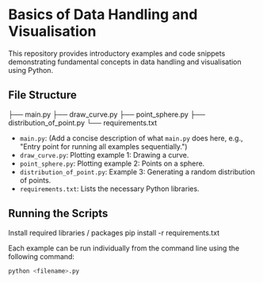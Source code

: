 # Basics of Data Handling and Visualisation

This repository provides introductory examples and code snippets demonstrating fundamental concepts in data handling and visualisation using Python.

## File Structure
├── main.py
├── draw_curve.py
├── point_sphere.py
├── distribution_of_point.py
└── requirements.txt

* `main.py`: (Add a concise description of what `main.py` does here, e.g., "Entry point for running all examples sequentially.")
* `draw_curve.py`: Plotting example 1: Drawing a curve.
* `point_sphere.py`: Plotting example 2: Points on a sphere.
* `distribution_of_point.py`: Example 3: Generating a random distribution of points.
* `requirements.txt`: Lists the necessary Python libraries.

## Running the Scripts

Install required libraries / packages
pip install -r requirements.txt 

Each example can be run individually from the command line using the following command:

```bash
python <filename>.py
